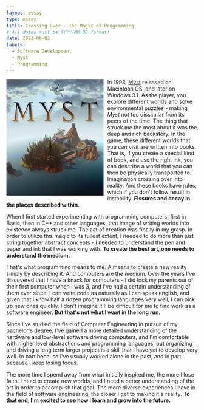 ```yaml
---
layout: essay
type: essay
title: Crossing Over - The Magic of Programming
# All dates must be YYYY-MM-DD format!
date: 2021-09-02
labels:
  - Software Development
  - Myst
  - Programming
---
```


<img align="left" src="../images/MystCover.png" alt="Myst box art" style="margin-right: 10px">

In 1993, [Myst](https://en.wikipedia.org/wiki/Myst) released on Macintosh OS, and later on Windows 3.1. As the player, you explore different worlds and solve environmental puzzles - making *Myst* not too dissimilar from its peers of the time. The thing that struck me the most about it was the deep and rich backstory. In the game, these different worlds that you can visit are written into books. That is, if you create a special kind of book, and use the right ink, you can describe a world that you can then be physically transported to. Imagination crossing over into reality. And these books have rules, which if you don't follow result in instability. **Fissures and decay in the places described within.**

When I first started experimenting with programming computers, first in Basic, then in C++ and other languages, that image of writing worlds into existence always struck me. The act of creation was finally in my grasp. In order to utilize this magic to its fullest extent, I needed to do more than just string together abstract concepts - I needed to understand the pen and paper and ink that I was working with. **To create the best art, one needs to understand the medium.**

That's what programming means to me. A means to create a new reality simply by describing it. And computers are the medium. Over the years I've discovered that I have a knack for computers - I did lock my parents out of their first computer when I was 3, and I've had a certain understanding of them ever since. I can write code as naturally as I can speak english, and given that I know half a dozen programming languages very well, I can pick up new ones quickly. I don't imagine it'll be difficult for me to find work as a software engineer. **But that's not what I want in the long run.**

Since I've studied the field of Computer Engineering in pursuit of my bachelor's degree, I've gained a more detailed understanding of the hardware and low-level software driving computers, and I'm comfortable with higher level abstractions and programming languages, but organizing and driving a long term larger project is a skill that I have yet to develop very well. In part because I've usually worked alone in the past, and in part because I keep losing focus.

The more time I spend away from what initially inspired me, the more I lose faith. I need to create new worlds, and I need a better understanding of the art in order to accomplish that goal. The more diverse experiences I have in the field of software engineering, the closer I get to making it a reality. **To that end, I'm excited to see how I learn and grow into the future.**  
